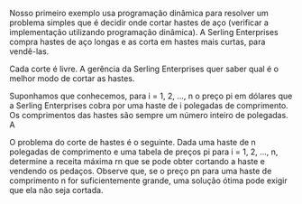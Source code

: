 Nosso primeiro exemplo usa programação dinâmica para resolver um problema simples que é decidir onde cortar hastes de aço (verificar a implementação utilizando programação dinâmica). A Serling Enterprises compra hastes de aço longas e as corta em hastes mais curtas, para vendê-las.

Cada corte é livre. A gerência da Serling Enterprises quer saber qual é o melhor modo de cortar as hastes.

Suponhamos que conhecemos, para i = 1, 2, ..., n o preço pi em dólares que a Serling Enterprises cobra por uma haste de i polegadas de comprimento. Os comprimentos das hastes são sempre um número inteiro de polegadas. A

O problema do corte de hastes é o seguinte. Dada uma haste de n polegadas de comprimento e uma tabela de
preços pi para i = 1, 2, ..., n, determine a receita máxima rn que se pode obter cortando a haste e vendendo os pedaços. Observe que, se o preço pn para uma haste de comprimento n for suficientemente grande, uma solução ótima pode exigir que ela não seja cortada.
